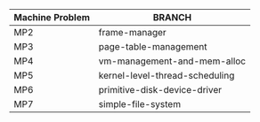 | Machine Problem | BRANCH |
|-------------|--------------|
| MP2 | frame-manager |
| MP3 | page-table-management |
| MP4 | vm-management-and-mem-alloc |
| MP5 | kernel-level-thread-scheduling |
| MP6 | primitive-disk-device-driver |
| MP7 | simple-file-system |
